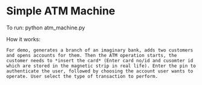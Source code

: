 # Simple ATM Machine

To run: python atm_machine.py

How it works:

    For demo, generates a branch of an imaginary bank, adds two customers and opens accounts for them. Then the ATM operation starts, the customer needs to *insert the card* (Enter card no/id and cusomter id which are stored in the magnetic strip in real life). Enter the pin to authenticate the user, followed by choosing the account user wants to operate. User select the type of transaction to perform.

